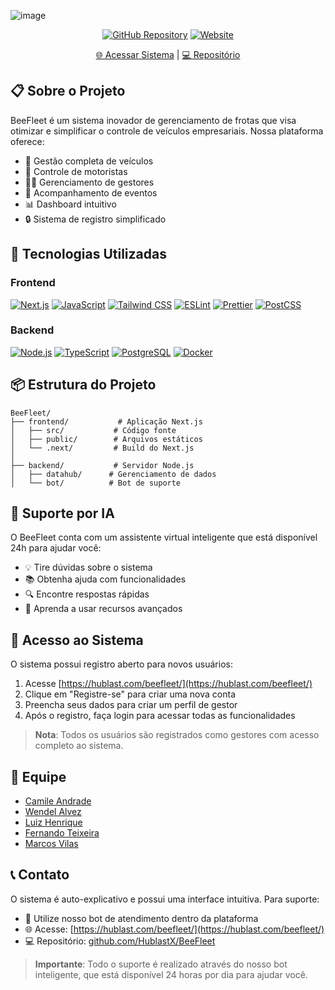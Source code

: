 ![image](https://github.com/user-attachments/assets/a55aee62-df45-4ed1-beb4-4416fdcaedab)

<div align="center">

[![GitHub Repository](https://img.shields.io/badge/GitHub-HublastX%2FBeeFleet-blue?style=flat&logo=github)](https://github.com/HublastX/BeeFleet)
[![Website](https://img.shields.io/badge/Website-BeeFleet-yellow?style=flat&logo=firefox)](https://hublast.com/beefleet/)

[🌐 Acessar Sistema](https://hublast.com/beefleet/) | [💻 Repositório](https://github.com/HublastX/BeeFleet)

</div>

## 📋 Sobre o Projeto

BeeFleet é um sistema inovador de gerenciamento de frotas que visa otimizar e simplificar o controle de veículos empresariais. Nossa plataforma oferece:

-   🚗 Gestão completa de veículos
-   👥 Controle de motoristas
-   👨‍💼 Gerenciamento de gestores
-   📅 Acompanhamento de eventos
-   📊 Dashboard intuitivo
-   🔒 Sistema de registro simplificado

## 🚀 Tecnologias Utilizadas

### Frontend

[![Next.js](https://img.shields.io/badge/Next.js-000000?style=for-the-badge&logo=next.js&logoColor=white)](https://nextjs.org/)
[![JavaScript](https://img.shields.io/badge/JavaScript-F7DF1E?style=for-the-badge&logo=javascript&logoColor=black)](https://developer.mozilla.org/en-US/docs/Web/JavaScript)
[![Tailwind CSS](https://img.shields.io/badge/Tailwind_CSS-38B2AC?style=for-the-badge&logo=tailwind-css&logoColor=white)](https://tailwindcss.com/)
[![ESLint](https://img.shields.io/badge/ESLint-4B32C3?style=for-the-badge&logo=eslint&logoColor=white)](https://eslint.org/)
[![Prettier](https://img.shields.io/badge/Prettier-F7B93E?style=for-the-badge&logo=prettier&logoColor=black)](https://prettier.io/)
[![PostCSS](https://img.shields.io/badge/PostCSS-DD3A0A?style=for-the-badge&logo=postcss&logoColor=white)](https://postcss.org/)

### Backend

[![Node.js](https://img.shields.io/badge/Node.js-339933?style=for-the-badge&logo=node.js&logoColor=white)](https://nodejs.org/)
[![TypeScript](https://img.shields.io/badge/TypeScript-3178C6?style=for-the-badge&logo=typescript&logoColor=white)](https://www.typescriptlang.org/)
[![PostgreSQL](https://img.shields.io/badge/PostgreSQL-316192?style=for-the-badge&logo=postgresql&logoColor=white)](https://www.postgresql.org/)
[![Docker](https://img.shields.io/badge/Docker-2496ED?style=for-the-badge&logo=docker&logoColor=white)](https://www.docker.com/)

## 📦 Estrutura do Projeto

```
BeeFleet/
├── frontend/           # Aplicação Next.js
│   ├── src/           # Código fonte
│   ├── public/        # Arquivos estáticos
│   └── .next/         # Build do Next.js
│
├── backend/           # Servidor Node.js
│   ├── datahub/      # Gerenciamento de dados
│   └── bot/          # Bot de suporte
```

## 🤖 Suporte por IA

O BeeFleet conta com um assistente virtual inteligente que está disponível 24h para ajudar você:

-   💡 Tire dúvidas sobre o sistema
-   📚 Obtenha ajuda com funcionalidades
-   🔍 Encontre respostas rápidas
-   💪 Aprenda a usar recursos avançados

## 🔐 Acesso ao Sistema

O sistema possui registro aberto para novos usuários:

1. Acesse [https://hublast.com/beefleet/](https://hublast.com/beefleet/)
2. Clique em "Registre-se" para criar uma nova conta
3. Preencha seus dados para criar um perfil de gestor
4. Após o registro, faça login para acessar todas as funcionalidades

> **Nota**: Todos os usuários são registrados como gestores com acesso completo ao sistema.

## 👥 Equipe

-   [Camile Andrade](https://github.com/Andra-sun)
-   [Wendel Alvez](https://github.com/wendellast)
-   [Luiz Henrique](https://github.com/LuyysHenriqueKuromi)
-   [Fernando Teixeira](https://github.com/nadox00)
-   [Marcos Vilas](https://github.com/VilasBoass)

## 📞 Contato

O sistema é auto-explicativo e possui uma interface intuitiva. Para suporte:

-   🤖 Utilize nosso bot de atendimento dentro da plataforma
-   🌐 Acesse: [https://hublast.com/beefleet/](https://hublast.com/beefleet/)
-   💻 Repositório: [github.com/HublastX/BeeFleet](https://github.com/HublastX/BeeFleet)

> **Importante**: Todo o suporte é realizado através do nosso bot inteligente, que está disponível 24 horas por dia para ajudar você.
